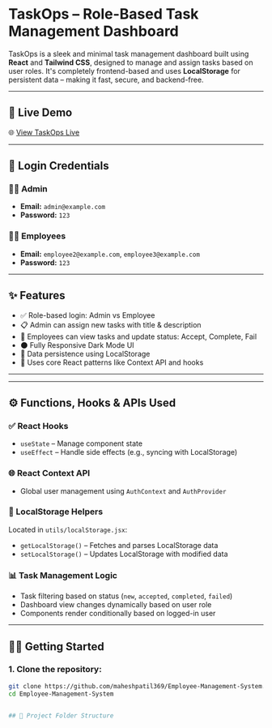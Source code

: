 # TaskOps – Role-Based Task Management Dashboard

TaskOps is a sleek and minimal task management dashboard built using **React** and **Tailwind CSS**, designed to manage and assign tasks based on user roles. It's completely frontend-based and uses **LocalStorage** for persistent data – making it fast, secure, and backend-free.

---

## 🚀 Live Demo

🌐 [View TaskOps Live](https://employee-management-system-maheshpatil369s-projects.vercel.app/)

---

## 🔐 Login Credentials

### 👨‍💼 Admin
- **Email:** `admin@example.com`
- **Password:** `123`

### 👨‍🔧 Employees
- **Email:** `employee2@example.com`, `employee3@example.com`
- **Password:** `123`

---

## ✨ Features

- ✅ Role-based login: Admin vs Employee
- 📋 Admin can assign new tasks with title & description
- 👷 Employees can view tasks and update status: Accept, Complete, Fail
- 🌑 Fully Responsive Dark Mode UI
- 💾 Data persistence using LocalStorage
- 🧠 Uses core React patterns like Context API and hooks

---

---

## ⚙️ Functions, Hooks & APIs Used

### ✅ React Hooks
- `useState` – Manage component state
- `useEffect` – Handle side effects (e.g., syncing with LocalStorage)

### 🌐 React Context API
- Global user management using `AuthContext` and `AuthProvider`

### 💾 LocalStorage Helpers
Located in `utils/localStorage.jsx`:
- `getLocalStorage()` – Fetches and parses LocalStorage data
- `setLocalStorage()` – Updates LocalStorage with modified data

### 📊 Task Management Logic
- Task filtering based on status (`new`, `accepted`, `completed`, `failed`)
- Dashboard view changes dynamically based on user role
- Components render conditionally based on logged-in user

---

## 🧑‍💻 Getting Started

### 1. Clone the repository:
```bash
git clone https://github.com/maheshpatil369/Employee-Management-System.git
cd Employee-Management-System


## 📁 Project Folder Structure

